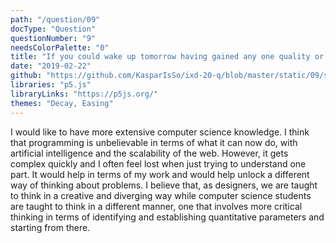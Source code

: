 ```yaml
---
path: "/question/09"
docType: "Question"
questionNumber: "9"
needsColorPalette: "0"
title: "If you could wake up tomorrow having gained any one quality or ability, what would it be?"
date: "2019-02-22"
github: "https://github.com/KasparIsSo/ixd-20-q/blob/master/static/09/sketch.js"
libraries: "p5.js"
libraryLinks: "https://p5js.org/"
themes: "Decay, Easing"
---
```


I would like to have more extensive computer science knowledge. I think that programming is unbelievable in terms of what it can now do, with artificial intelligence and the scalability of the web. However, it gets complex quickly and I often feel lost when just trying to understand one part. It would help in terms of my work and would help unlock a different way of thinking about problems. I believe that, as designers, we are taught to think in a creative and diverging way while computer science students are taught to think in a different manner, one that involves more critical thinking in terms of identifying and establishing quantitative parameters and starting from there.
